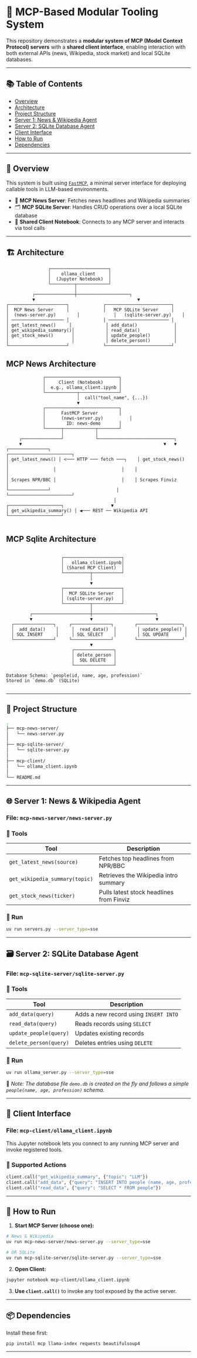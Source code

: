 # 🔌 MCP-Based Modular Tooling System

This repository demonstrates a **modular system of MCP (Model Context Protocol) servers** with a **shared client interface**, enabling interaction with both external APIs (news, Wikipedia, stock market) and local SQLite databases.

---

## 📚 Table of Contents

- [Overview](#overview)
- [Architecture](#architecture)
- [Project Structure](#project-structure)
- [Server 1: News & Wikipedia Agent](#server-1-news--wikipedia-agent)
- [Server 2: SQLite Database Agent](#server-2-sqlite-database-agent)
- [Client Interface](#client-interface)
- [How to Run](#how-to-run)
- [Dependencies](#dependencies)


---

## 🧠 Overview

This system is built using [`FastMCP`](https://github.com/mcptutorial/mcp-use), a minimal server interface for deploying callable tools in LLM-based environments.

- 🔎 **MCP News Server**: Fetches news headlines and Wikipedia summaries
- 🗂 **MCP SQLite Server**: Handles CRUD operations over a local SQLite database
- 🤝 **Shared Client Notebook**: Connects to any MCP server and interacts via tool calls

---

## 🏗 Architecture

```
                ┌──────────────────────┐
                │    ollama_client     │
                │  (Jupyter Notebook)  │
                └─────────┬────────────┘
                          │
          ┌───────────────┼────────────────────┐
          ▼                                       ▼
┌──────────────────────┐             ┌─────────────────────────┐
│  MCP News Server     │             │   MCP SQLite Server     │
│  (news-server.py)        │             │   (sqlite-server.py)    │
│ ──────────────────── │             │ ─────────────────────── │
│ get_latest_news()     │             │ add_data()              │
│ get_wikipedia_summary()│            │ read_data()             │
│ get_stock_news()       │            │ update_people()         │
│                        │            │ delete_person()         │
└──────────────────────┘             └─────────────────────────┘
```

## MCP News Architecture


```
              ┌────────────────────────────┐
              │     Client (Notebook)      │
              │  e.g., ollama_client.ipynb │
              └────────────┬───────────────┘
                           │  call("tool_name", {...})
                           ▼
              ┌────────────────────────────┐
              │      FastMCP Server        │
              │      (news-server.py)          │
              │        ID: news-demo       │
              └──────┬────────────┬────────┘
                     │            │
     ┌───────────────┘            └─────────────────────────────┐
     ▼                                                      ▼   ▼
┌───────────────┐                                ┌────────────────────────┐
│ get_latest_news() │ <─── HTTP ─── fetch ───┐    │ get_stock_news()      │
│                 │                         │    │                        │
│ Scrapes NPR/BBC │                         │    │ Scrapes Finviz         │
└───────────────┘                         │    └────────────────────────┘
                                         │
┌────────────────────┐                  ▼
│ get_wikipedia_summary() │ ◀─── REST ── Wikipedia API
└────────────────────┘


```


## MCP Sqlite Architecture

```

                     ┌──────────────────────┐
                     │   ollama_client.ipynb│
                     │ (Shared MCP Client)  │
                     └──────────┬───────────┘
                                │
                                ▼
                     ┌──────────────────────┐
                     │  MCP SQLite Server   │
                     │ (sqlite-server.py)   │
                     └──────────┬───────────┘
                                │
         ┌──────────────────────┼────────────────────────┐
         ▼                      ▼                        ▼
  ┌───────────────┐     ┌───────────────┐        ┌─────────────────┐
  │  add_data()    │     │  read_data()  │        │ update_people() │
  │ SQL INSERT     │     │ SQL SELECT    │        │ SQL UPDATE      │
  └───────────────┘     └───────────────┘        └─────────────────┘
                                ▼
                         ┌───────────────┐
                         │ delete_person │
                         │  SQL DELETE   │
                         └───────────────┘

Database Schema: `people(id, name, age, profession)`
Stored in `demo.db` (SQLite)


```





---

## 📁 Project Structure

```bash
.
├── mcp-news-server/
│   └── news-server.py
│
├── mcp-sqlite-server/
│   └── sqlite-server.py
│
├── mcp-client/
│   └── ollama_client.ipynb
│
└── README.md

```

---

## 🌐 Server 1: News & Wikipedia Agent

### File: `mcp-news-server/news-server.py`

### 🔧 Tools

| Tool | Description |
|------|-------------|
| `get_latest_news(source)` | Fetches top headlines from NPR/BBC |
| `get_wikipedia_summary(topic)` | Retrieves the Wikipedia intro summary |
| `get_stock_news(ticker)` | Pulls latest stock headlines from Finviz |

### 🏁 Run

```bash
uv run servers.py --server_type=sse
```

---

## 🗃 Server 2: SQLite Database Agent

### File: `mcp-sqlite-server/sqlite-server.py`

### 🔧 Tools

| Tool | Description |
|------|-------------|
| `add_data(query)` | Adds a new record using `INSERT INTO` |
| `read_data(query)` | Reads records using `SELECT` |
| `update_people(query)` | Updates existing records |
| `delete_person(query)` | Deletes entries using `DELETE` |

### 🏁 Run

```bash
uv run ollama_server.py --server_type=sse
```

📝 *Note: The database file `demo.db` is created on the fly and follows a simple `people(name, age, profession)` schema.*

---

## 🧪 Client Interface

### File: `mcp-client/ollama_client.ipynb`

This Jupyter notebook lets you connect to any running MCP server and invoke registered tools.

### 🔄 Supported Actions

```python
client.call("get_wikipedia_summary", {"topic": "LLM"})
client.call("add_data", {"query": "INSERT INTO people (name, age, profession) VALUES ('Jane', 32, 'Scientist')"})
client.call("read_data", {"query": "SELECT * FROM people"})
```

---

## 🚀 How to Run

1. **Start MCP Server (choose one):**

```bash
# News & Wikipedia
uv run mcp-news-server/news-server.py --server_type=sse

# OR SQLite
uv run mcp-sqlite-server/sqlite-server.py --server_type=sse
```

2. **Open Client:**

```bash
jupyter notebook mcp-client/ollama_client.ipynb
```

3. **Use `client.call()`** to invoke any tool exposed by the active server.

---

## 📦 Dependencies

Install these first:

```bash
pip install mcp llama-index requests beautifulsoup4
```

---
